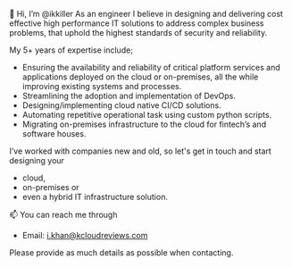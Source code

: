 👋 Hi, I’m @ikkiller
As an engineer I believe in designing and delivering cost effective high performance IT solutions to address complex business problems, that uphold the highest standards of security and reliability.

My 5+ years of expertise include; 
- Ensuring the availability and reliability of critical platform services and applications deployed on the cloud or on-premises, all the while improving existing systems and processes.
- Streamlining the adoption and implementation of DevOps.
- Designing/implementing cloud native CI/CD solutions.
- Automating repetitive operational task using custom python scripts.
- Migrating on-premises infrastructure to the cloud for fintech’s and software houses.

I’ve worked with companies new and old, so let's get in touch and start designing your 
* cloud,
* on-premises or
* even a hybrid IT infrastructure solution.

📫 You can reach me through
- Email: i.khan@kcloudreviews.com

Please provide as much details as possible when contacting.

<!---
ikkiller/ikkiller is a ✨ special ✨ repository because its `README.md` (this file) appears on your GitHub profile.
You can click the Preview link to take a look at your changes.
--->
